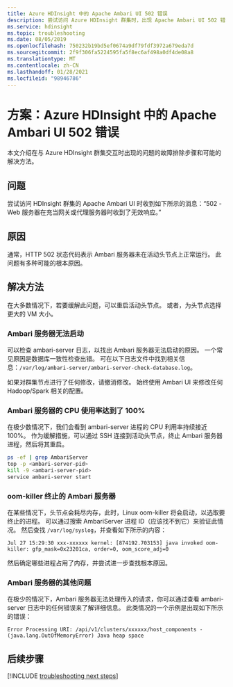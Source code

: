 ```yaml
---
title: Azure HDInsight 中的 Apache Ambari UI 502 错误
description: 尝试访问 Azure HDInsight 群集时，出现 Apache Ambari UI 502 错误
ms.service: hdinsight
ms.topic: troubleshooting
ms.date: 08/05/2019
ms.openlocfilehash: 750232b19bd5ef0674a9df79fdf3972a679eda7d
ms.sourcegitcommit: 2f9f306fa5224595fa5f8ec6af498a0df4de08a8
ms.translationtype: MT
ms.contentlocale: zh-CN
ms.lasthandoff: 01/28/2021
ms.locfileid: "98946786"
---
```

# <a name="scenario-apache-ambari-ui-502-error-in-azure-hdinsight"></a>方案：Azure HDInsight 中的 Apache Ambari UI 502 错误

本文介绍在与 Azure HDInsight 群集交互时出现的问题的故障排除步骤和可能的解决方法。

## <a name="issue"></a>问题

尝试访问 HDInsight 群集的 Apache Ambari UI 时收到如下所示的消息：“502 - Web 服务器在充当网关或代理服务器时收到了无效响应。”

## <a name="cause"></a>原因

通常，HTTP 502 状态代码表示 Ambari 服务器未在活动头节点上正常运行。 此问题有多种可能的根本原因。

## <a name="resolution"></a>解决方法

在大多数情况下，若要缓解此问题，可以重启活动头节点。 或者，为头节点选择更大的 VM 大小。

### <a name="ambari-server-failed-to-start"></a>Ambari 服务器无法启动

可以检查 ambari-server 日志，以找出 Ambari 服务器无法启动的原因。 一个常见原因是数据库一致性检查出错。 可在以下日志文件中找到相关信息：`/var/log/ambari-server/ambari-server-check-database.log`。

如果对群集节点进行了任何修改，请撤消修改。 始终使用 Ambari UI 来修改任何 Hadoop/Spark 相关的配置。

### <a name="ambari-server-taking-100-cpu-utilization"></a>Ambari 服务器的 CPU 使用率达到了 100%

在极少数情况下，我们会看到 ambari-server 进程的 CPU 利用率持续接近 100%。 作为缓解措施，可以通过 SSH 连接到活动头节点，终止 Ambari 服务器进程，然后将其重启。

```bash
ps -ef | grep AmbariServer
top -p <ambari-server-pid>
kill -9 <ambari-server-pid>
service ambari-server start
```

### <a name="ambari-server-killed-by-oom-killer"></a>oom-killer 终止的 Ambari 服务器

在某些情况下，头节点会耗尽内存，此时，Linux oom-killer 将会启动，以选取要终止的进程。 可以通过搜索 AmbariServer 进程 ID（应该找不到它）来验证此情况。 然后查找 `/var/log/syslog`，并查看如下所示的内容：

```
Jul 27 15:29:30 xxx-xxxxxx kernel: [874192.703153] java invoked oom-killer: gfp_mask=0x23201ca, order=0, oom_score_adj=0
```

然后确定哪些进程占用了内存，并尝试进一步查找根本原因。

### <a name="other-issues-with-ambari-server"></a>Ambari 服务器的其他问题

在极少的情况下，Ambari 服务器无法处理传入的请求，你可以通过查看 ambari-server 日志中的任何错误来了解详细信息。 此类情况的一个示例是出现如下所示的错误：

```
Error Processing URI: /api/v1/clusters/xxxxxx/host_components - (java.lang.OutOfMemoryError) Java heap space
```

## <a name="next-steps"></a>后续步骤

[!INCLUDE [troubleshooting next steps](../../../includes/hdinsight-troubleshooting-next-steps.md)]
